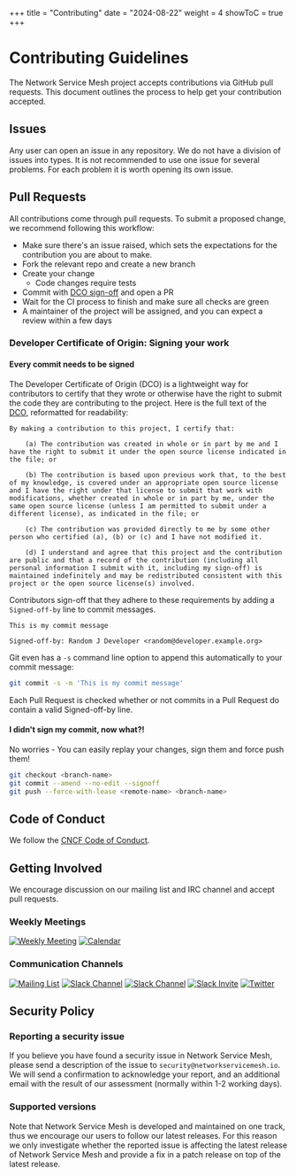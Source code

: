+++
title = "Contributing"
date = "2024-08-22"
weight = 4
showToC = true
+++

# Contributing Guidelines

The Network Service Mesh project accepts contributions via GitHub pull requests. This document outlines the process
to help get your contribution accepted.

## Issues

Any user can open an issue in any repository. We do not have a division of issues into types. It is not recommended to use one issue for several problems. For each problem it is worth opening its own issue.

## Pull Requests

All contributions come through pull requests. To submit a proposed change, we recommend following this workflow:

- Make sure there's an issue raised, which sets the expectations for the contribution you are about to make.
- Fork the relevant repo and create a new branch
- Create your change
  - Code changes require tests
- Commit with [DCO sign-off](#developer-certificate-of-origin-signing-your-work) and open a PR
- Wait for the CI process to finish and make sure all checks are green
- A maintainer of the project will be assigned, and you can expect a review within a few days


### Developer Certificate of Origin: Signing your work

#### Every commit needs to be signed

The Developer Certificate of Origin (DCO) is a lightweight way for contributors to certify that they wrote or otherwise have the right to submit the code they are contributing to the project. Here is the full text of the [DCO](https://developercertificate.org/), reformatted for readability:
```
By making a contribution to this project, I certify that:

    (a) The contribution was created in whole or in part by me and I have the right to submit it under the open source license indicated in the file; or

    (b) The contribution is based upon previous work that, to the best of my knowledge, is covered under an appropriate open source license and I have the right under that license to submit that work with modifications, whether created in whole or in part by me, under the same open source license (unless I am permitted to submit under a different license), as indicated in the file; or

    (c) The contribution was provided directly to me by some other person who certified (a), (b) or (c) and I have not modified it.

    (d) I understand and agree that this project and the contribution are public and that a record of the contribution (including all personal information I submit with it, including my sign-off) is maintained indefinitely and may be redistributed consistent with this project or the open source license(s) involved.
```

Contributors sign-off that they adhere to these requirements by adding a `Signed-off-by` line to commit messages.

```text
This is my commit message

Signed-off-by: Random J Developer <random@developer.example.org>
```

Git even has a `-s` command line option to append this automatically to your commit message:

```sh
git commit -s -m 'This is my commit message'
```

Each Pull Request is checked  whether or not commits in a Pull Request do contain a valid Signed-off-by line.

#### I didn't sign my commit, now what?!

No worries - You can easily replay your changes, sign them and force push them!

```sh
git checkout <branch-name>
git commit --amend --no-edit --signoff
git push --force-with-lease <remote-name> <branch-name>
```

## Code of Conduct

We follow the [CNCF Code of Conduct](https://github.com/cncf/foundation/blob/master/code-of-conduct.md).

## Getting Involved
We encourage discussion on our mailing list and IRC channel and accept pull requests.
### Weekly Meetings
[![Weekly Meeting](https://img.shields.io/badge/Weekly%20Meeting%20Minutes-Tue%208am%20PT-blue.svg?style=plastic)](https://docs.google.com/document/d/1C9NKjo0PWNWypROEO9-Y6haw5h9Xmurvl14SXpciz2Y/edit#heading=h.rc9df0a6n3ng)
[![Calendar](https://img.shields.io/badge/Calendar-Subscribe-blue.svg?style=plastic)](https://calendar.google.com/calendar/embed?src=iae5pl3qbf2g5ehm6jb2h7gv08%40group.calendar.google.com&ctz=America%2FLos_Angeles)
### Communication Channels
[![Mailing List](https://img.shields.io/badge/Mailing%20List-networkservicemesh-blue.svg?style=plastic)](https://groups.google.com/forum/#!forum/networkservicemesh)
[![Slack Channel](https://img.shields.io/badge/Slack:-%23nsm%20on%20CNCF%20Slack-blue.svg?style=plastic&logo=slack)](https://cloud-native.slack.com/messages/CHQNNUPN1/)
[![Slack Channel](https://img.shields.io/badge/Slack:-%23nsm--dev%20on%20CNCF%20Slack-blue.svg?style=plastic&logo=slack)](https://cloud-native.slack.com/messages/CHSKJ4849/)
[![Slack Invite](https://img.shields.io/badge/Slack-CNCF%20Slack%20Invite-blue.svg?style=plastic&logo=slack)](https://slack.cncf.io/)
[![Twitter](https://img.shields.io/twitter/url/http/shields.io.svg?style=social)](https://twitter.com/nservicemesh)

## Security Policy

### Reporting a security issue
If you believe you have found a security issue in Network Service Mesh, please send a description of the issue to 
`security@networkservicemesh.io`. We will send a confirmation to acknowledge your report, and an additional email with the result of our assessment (normally within 1-2 working days).

### Supported versions

Note that Network Service Mesh is developed and maintained on one track, thus we encourage our users to follow our latest releases. For this reason we only investigate whether the reported issue is affecting the latest release of Network Service Mesh and provide a fix in a patch release on top of the latest release.